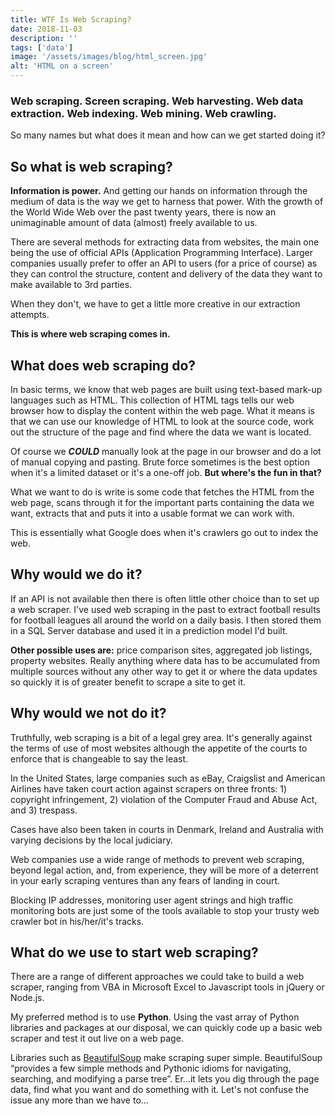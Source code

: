 ```yaml
---
title: WTF Is Web Scraping?
date: 2018-11-03
description: ''
tags: ['data']
image: '/assets/images/blog/html_screen.jpg'
alt: 'HTML on a screen'
---
```

### Web scraping. Screen scraping. Web harvesting. Web data extraction. Web indexing. Web mining. Web crawling.

So many names but what does it mean and how can we get started doing it?

## So what is web scraping?

**Information is power.** And getting our hands on information through the medium of data is the way we get to harness that power. With the growth of the World Wide Web over the past twenty years, there is now an unimaginable amount of data (almost) freely available to us.

There are several methods for extracting data from websites, the main one being the use of official APIs (Application Programming Interface). Larger companies usually prefer to offer an API to users (for a price of course) as they can control the structure, content and delivery of the data they want to make available to 3rd parties.

When they don't, we have to get a little more creative in our extraction attempts.

**This is where web scraping comes in.**

## What does web scraping do?

In basic terms, we know that web pages are built using text-based mark-up languages such as HTML. This collection of HTML tags tells our web browser how to display the content within the web page. What it means is that we can use our knowledge of HTML to look at the source code, work out the structure of the page and find where the data we want is located.

Of course we _**COULD**_ manually look at the page in our browser and do a lot of manual copying and pasting. Brute force sometimes is the best option when it's a limited dataset or it's a one-off job. **But where's the fun in that?**

What we want to do is write is some code that fetches the HTML from the web page, scans through it for the important parts containing the data we want, extracts that and puts it into a usable format we can work with.

This is essentially what Google does when it's crawlers go out to index the web.

## Why would we do it?

If an API is not available then there is often little other choice than to set up a web scraper. I've used web scraping in the past to extract football results for football leagues all around the world on a daily basis. I then stored them in a SQL Server database and used it in a prediction model I'd built.

**Other possible uses are:** price comparison sites, aggregated job listings, property websites. Really anything where data has to be accumulated from multiple sources without any other way to get it or where the data updates so quickly it is of greater benefit to scrape a site to get it.

## Why would we not do it?

Truthfully, web scraping is a bit of a legal grey area. It's generally against the terms of use of most websites although the appetite of the courts to enforce that is changeable to say the least.

In the United States, large companies such as eBay, Craigslist and American Airlines have taken court action against scrapers on three fronts: 1) copyright infringement, 2) violation of the Computer Fraud and Abuse Act, and 3) trespass.

Cases have also been taken in courts in Denmark, Ireland and Australia with varying decisions by the local judiciary.

Web companies use a wide range of methods to prevent web scraping, beyond legal action, and, from experience, they will be more of a deterrent in your early scraping ventures than any fears of landing in court.

Blocking IP addresses, monitoring user agent strings and high traffic monitoring bots are just some of the tools available to stop your trusty web crawler bot in his/her/it's tracks.

## What do we use to start web scraping?

There are a range of different approaches we could take to build a web scraper, ranging from VBA in Microsoft Excel to Javascript tools in jQuery or Node.js.

My preferred method is to use **Python**. Using the vast array of Python libraries and packages at our disposal, we can quickly code up a basic web scraper and test it out live on a web page.

Libraries such as [BeautifulSoup](https://www.crummy.com/software/BeautifulSoup/doc) make scraping super simple. BeautifulSoup “provides a few simple methods and Pythonic idioms for navigating, searching, and modifying a parse tree”. Er&#8230;it lets you dig through the page data, find what you want and do something with it. Let's not confuse the issue any more than we have to&#8230;